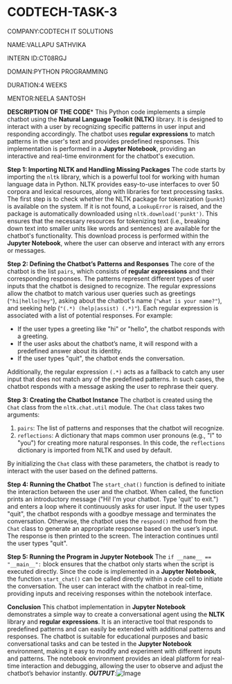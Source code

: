 # CODTECH-TASK-3
COMPANY:CODTECH IT SOLUTIONS

NAME:VALLAPU SATHVIKA

INTERN ID:CT08RGJ

DOMAIN:PYTHON PROGRAMMING

DURATION:4 WEEKS

MENTOR:NEELA SANTOSH

**DESCRIPTION OF THE CODE***
This Python code implements a simple chatbot using the **Natural Language Toolkit (NLTK)** library. It is designed to interact with a user by recognizing specific patterns in user input and responding accordingly. The chatbot uses **regular expressions** to match patterns in the user's text and provides predefined responses. This implementation is performed in a **Jupyter Notebook**, providing an interactive and real-time environment for the chatbot's execution.

 **Step 1: Importing NLTK and Handling Missing Packages**
The code starts by importing the `nltk` library, which is a powerful tool for working with human language data in Python. NLTK provides easy-to-use interfaces to over 50 corpora and lexical resources, along with libraries for text processing tasks. The first step is to check whether the NLTK package for tokenization (`punkt`) is available on the system. If it is not found, a `LookupError` is raised, and the package is automatically downloaded using `nltk.download('punkt')`. This ensures that the necessary resources for tokenizing text (i.e., breaking down text into smaller units like words and sentences) are available for the chatbot's functionality. This download process is performed within the **Jupyter Notebook**, where the user can observe and interact with any errors or messages.

 **Step 2: Defining the Chatbot’s Patterns and Responses**
The core of the chatbot is the list `pairs`, which consists of **regular expressions** and their corresponding responses. The patterns represent different types of user inputs that the chatbot is designed to recognize. The regular expressions allow the chatbot to match various user queries such as greetings (`"hi|hello|hey"`), asking about the chatbot's name (`"what is your name?"`), and seeking help (`"(.*) (help|assist) (.*)"`). Each regular expression is associated with a list of potential responses. For example:
- If the user types a greeting like "hi" or "hello", the chatbot responds with a greeting.
- If the user asks about the chatbot’s name, it will respond with a predefined answer about its identity.
- If the user types "quit", the chatbot ends the conversation.

Additionally, the regular expression `(.*)` acts as a fallback to catch any user input that does not match any of the predefined patterns. In such cases, the chatbot responds with a message asking the user to rephrase their query.

 **Step 3: Creating the Chatbot Instance**
The chatbot is created using the `Chat` class from the `nltk.chat.util` module. The `Chat` class takes two arguments:
1. `pairs`: The list of patterns and responses that the chatbot will recognize.
2. `reflections`: A dictionary that maps common user pronouns (e.g., "I" to "you") for creating more natural responses. In this code, the `reflections` dictionary is imported from NLTK and used by default.

By initializing the `Chat` class with these parameters, the chatbot is ready to interact with the user based on the defined patterns.

 **Step 4: Running the Chatbot**
The `start_chat()` function is defined to initiate the interaction between the user and the chatbot. When called, the function prints an introductory message ("Hi! I'm your chatbot. Type 'quit' to exit.") and enters a loop where it continuously asks for user input. If the user types "quit", the chatbot responds with a goodbye message and terminates the conversation. Otherwise, the chatbot uses the `respond()` method from the `Chat` class to generate an appropriate response based on the user’s input. The response is then printed to the screen. The interaction continues until the user types "quit".

 **Step 5: Running the Program in Jupyter Notebook**
The `if __name__ == "__main__":` block ensures that the chatbot only starts when the script is executed directly. Since the code is implemented in a **Jupyter Notebook**, the function `start_chat()` can be called directly within a code cell to initiate the conversation. The user can interact with the chatbot in real-time, providing inputs and receiving responses within the notebook interface.

 **Conclusion**
This chatbot implementation in **Jupyter Notebook** demonstrates a simple way to create a conversational agent using the **NLTK** library and **regular expressions**. It is an interactive tool that responds to predefined patterns and can easily be extended with additional patterns and responses. The chatbot is suitable for educational purposes and basic conversational tasks and can be tested in the **Jupyter Notebook** environment, making it easy to modify and experiment with different inputs and patterns. The notebook environment provides an ideal platform for real-time interaction and debugging, allowing the user to observe and adjust the chatbot’s behavior instantly.
***OUTPUT***:![Image](https://github.com/user-attachments/assets/9011ba6b-f327-4827-95c9-9cf566141e36)
